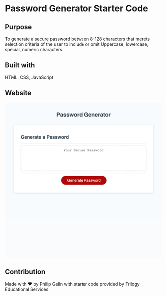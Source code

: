 # Password Generator Starter Code

## Purpose

To generate a secure password between 8-128 characters that merets selection criteria of the user to include or omit Uppercase, lowercase, special, numeric characters.

## Built with

HTML, CSS, JavaScript

## Website

![Screencapture of Password Generator.](assets/passgenscreenshot.png)

## Contribution

Made with ❤️ by Philip Gelin with starter code provided by Trilogy Educational Services
